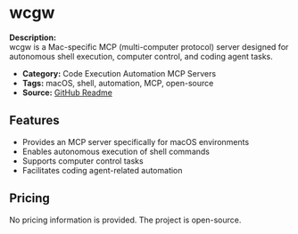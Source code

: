 # wcgw

**Description:**  
wcgw is a Mac-specific MCP (multi-computer protocol) server designed for autonomous shell execution, computer control, and coding agent tasks.

- **Category:** Code Execution Automation MCP Servers
- **Tags:** macOS, shell, automation, MCP, open-source
- **Source:** [GitHub Readme](https://github.com/rusiaaman/wcgw/blob/main/src/wcgw/client/mcp_server/Readme.md)

## Features
- Provides an MCP server specifically for macOS environments
- Enables autonomous execution of shell commands
- Supports computer control tasks
- Facilitates coding agent-related automation

## Pricing
No pricing information is provided. The project is open-source.
